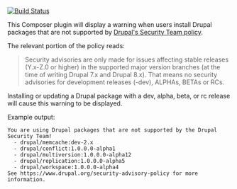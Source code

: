 [![Build Status](https://travis-ci.org/grasmash/drupal-security-warning.svg?branch=master)](https://travis-ci.org/grasmash/drupal-security-warning)

This Composer plugin will display a warning when users install Drupal packages that are not supported by [Drupal's Security Team policy](https://www.drupal.org/security-advisory-policy).

The relevant portion of the policy reads:
> Security advisories are only made for issues affecting stable releases (Y.x-Z.0 or higher) in the supported major version branches (at the time of writing Drupal 7.x and Drupal 8.x). That means no security advisories for development releases (-dev), ALPHAs, BETAs or RCs.

Installing or updating a Drupal package with a dev, alpha, beta, or rc release will cause this warning to be displayed.

Example output:

    You are using Drupal packages that are not supported by the Drupal Security Team!
      - drupal/memcache:dev-2.x
      - drupal/conflict:1.0.0.0-alpha1
      - drupal/multiversion:1.0.0.0-alpha12
      - drupal/replication:1.0.0.0-alpha5
      - drupal/workspace:1.0.0.0-alpha4
    See https://www.drupal.org/security-advisory-policy for more information.
